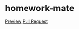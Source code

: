 # homework-mate
[Preview](https://vovador.github.io/homework-mate/)
[Pull Request](https://github.com/vovador/homework-mate/pull/1/files)